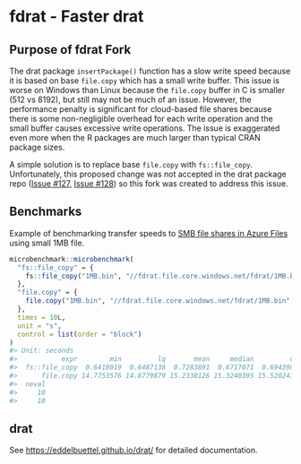 
<!-- README.md is generated from README.Rmd. Please edit that file -->

# fdrat - Faster drat

<!-- badges: start -->
<!-- badges: end -->

## Purpose of fdrat Fork

The drat package `insertPackage()` function has a slow write speed
because it is based on base `file.copy` which has a small write buffer.
This issue is worse on Windows than Linux because the `file.copy` buffer
in C is smaller (512 vs 8192), but still may not be much of an issue.
However, the performance penalty is significant for cloud-based file
shares because there is some non-negligible overhead for each write
operation and the small buffer causes excessive write operations. The
issue is exaggerated even more when the R packages are much larger than
typical CRAN package sizes.

A simple solution is to replace base `file.copy` with `fs::file_copy`.
Unfortunately, this proposed change was not accepted in the drat package
repo ([Issue \#127](https://github.com/eddelbuettel/drat/issues/127),
[Issue \#128](https://github.com/eddelbuettel/drat/issues/128)) so this
fork was created to address this issue.

## Benchmarks

Example of benchmarking transfer speeds to [SMB file shares in Azure
Files](https://docs.microsoft.com/en-us/azure/storage/files/files-smb-protocol?tabs=azure-portal)
using small 1MB file.

``` r
microbenchmark::microbenchmark(
  "fs::file_copy" = {
    fs::file_copy("1MB.bin", "//fdrat.file.core.windows.net/fdrat/1MB.bin", overwrite = TRUE)
  },
  "file.copy" = {
    file.copy("1MB.bin", "//fdrat.file.core.windows.net/fdrat/1MB.bin", overwrite = TRUE)
  },
  times = 10L,
  unit = "s",
  control = list(order = "block")
)
#> Unit: seconds
#>           expr        min         lq       mean     median         uq       max
#>  fs::file_copy  0.6418019  0.6487138  0.7283891  0.6717071  0.6943985  1.178104
#>      file.copy 14.7753576 14.8779879 15.2338126 15.3240395 15.5202415 15.753201
#>  neval
#>     10
#>     10
```

## drat

See <https://eddelbuettel.github.io/drat/> for detailed documentation.
